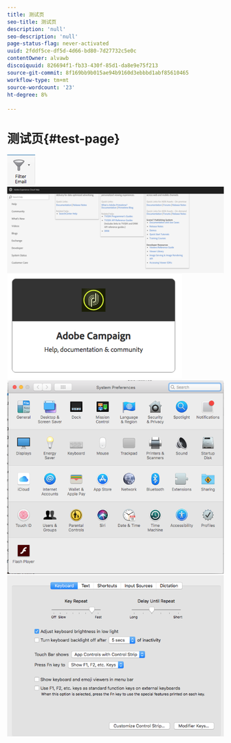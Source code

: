 ```yaml
---
title: 测试页
seo-title: 测试页
description: 'null'
seo-description: 'null'
page-status-flag: never-activated
uuid: 2fddf5ce-df5d-4d66-bd80-7d27732c5e0c
contentOwner: alvawb
discoiquuid: 826694f1-fb33-430f-85d1-da8e9e75f213
source-git-commit: 8f169bb9b015ae94b9160d3ebbbd1abf85610465
workflow-type: tm+mt
source-wordcount: '23'
ht-degree: 8%

---
```



# 测试页{#test-page}

![screenshot_2018-03-21at084300](assets/screen_shot_2018-03-21at084300.png) ![screenshot_2018-03-21at084428](assets/screen_shot_2018-03-21at084428.png) ![screenshot_2018-03-21at084727](assets/screen_shot_2018-03-21at084727.png) ![screenshot_2018-03-21at0845_screen2018-03-21at084830_shot](assets/screen_shot_2018-03-21at084508.png) ![](assets/screen_shot_2018-03-21at084830.png)

